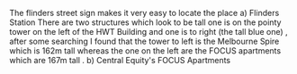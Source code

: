 The flinders street sign makes it very easy to locate the place
a) Flinders Station
There are two structures which look to be tall one is on the pointy tower on the left of the HWT Building and one is to right (the tall blue one) , after some searching I found that the tower to left is the Melbourne Spire which is 162m tall
whereas the one on the left are the FOCUS apartments which are 167m tall .
b) Central Equity's FOCUS Apartments

